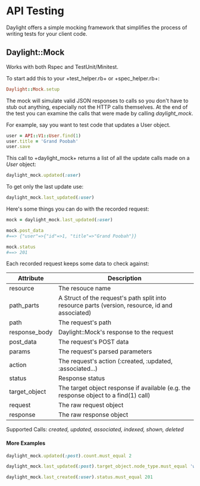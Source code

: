 # API Testing

Daylight offers a simple mocking framework that simplifies the process of writing tests for your client code.

## Daylight::Mock

Works with both Rspec and TestUnit/Minitest.

To start add this to your +test_helper.rb+ or +spec_helper.rb+:

```ruby
Daylight::Mock.setup
```

The mock will simulate valid JSON responses to calls so you don't have to stub out anything, especially not the HTTP calls themselves.
At the end of the test you can examine the calls that were made by calling *daylight_mock*.

For example, say you want to test code that updates a User object.

```ruby
user = API::V1::User.find(1)
user.title = 'Grand Poobah'
user.save
```

This call to +daylight_mock+ returns a list of all the update calls made on a *User* object:
```ruby
daylight_mock.updated(:user)
```

To get only the last update use:
```ruby
daylight_mock.last_updated(:user)
```

Here's some things you can do with the recorded request:
```ruby
mock = daylight_mock.last_updated(:user)

mock.post_data
#==> {"user"=>{"id"=>1, "title"=>"Grand Poobah"}}

mock.status
#==> 201
```

Each recorded request keeps some data to check against:

| Attribute       | Description                                                                                     |
|-----------------|-------------------------------------------------------------------------------------------------|
| resource        | The resouce name                                                                                |
| path_parts      | A Struct of the request's path split into resource parts (version, resource, id and associated) |
| path            | The request's path                                                                              |
| response_body   | Daylight::Mock's response to the request                                                        |
| post_data       | The request's POST data                                                                         |
| params          | The request's parsed parameters                                                                 |
| action          | The request's action (:created, :updated, :associated...)                                       |
| status          | Response status                                                                                 |
| target_object   | The target object response if available (e.g. the response object to a find(1) call)            |
| request         | The raw request object                                                                          |
| response        | The raw response object                                                                         |

Supported Calls: *created, updated, associated, indexed, shown, deleted*


#### More Examples

```ruby
daylight_mock.updated(:post).count.must_equal 2

daylight_mock.last_updated(:post).target_object.node_type.must_equal 'wibble'

daylight_mock.last_created(:user).status.must_equal 201
```
